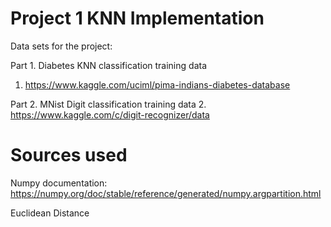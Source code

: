 # Project 1 KNN Implementation 

Data sets for the project:

Part 1. Diabetes KNN classification training data
1. https://www.kaggle.com/uciml/pima-indians-diabetes-database

Part 2. MNist Digit classification training data
2. https://www.kaggle.com/c/digit-recognizer/data


# Sources used 

Numpy documentation: https://numpy.org/doc/stable/reference/generated/numpy.argpartition.html

Euclidean Distance
<a href='https://en.wikipedia.org/wiki/Euclidean_distance#:~:text=In%20mathematics%2C%20the%20Euclidean%20distance,being%20called%20the%20Pythagorean%20distance.'>